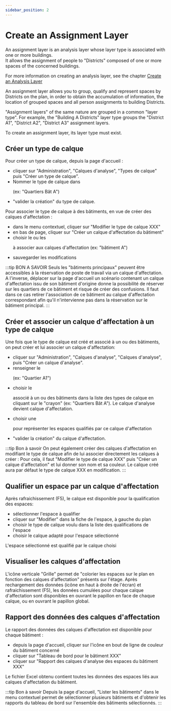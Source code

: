 ```yaml
---
sidebar_position: 2
---
```

# Create an Assignment Layer


An assignment layer is an analysis layer whose layer type is associated with one or more buildings.<br />
It allows the assignment of people to "Districts" composed of one or more spaces of the concerned buildings.<br />

For more information on creating an analysis layer, see the chapter [Create an Analysis Layer](/en/docs/tutorials/dimensionType/create.md)

An assignment layer allows you to group, qualify and represent spaces by Districts on the plan, in order to obtain the accumulation of information, the location of grouped spaces and all person assignments to building Districts.

"Assignment layers" of the same nature are grouped in a common "layer type".
For example, the "Building A Districts" layer type groups the "District A1", "District A2", "District A3" assignment layers.

To create an assignment layer, its layer type must exist.

## Créer un type de calque

Pour créer un type de calque, depuis la page d'accueil :

-   cliquer sur "Administration", "Calques d'analyse", "Types de calque" puis "Créer un type de calque".
-   Nommer le type de calque dans <P code="dimensionType:name" /> (ex: "Quartiers Bât A")
-   "valider la création" du type de calque.

Pour associer le type de calque à des bâtiments, en vue de créer des calques d'affectation :

-   dans le menu contextuel, cliquer sur "Modifier le type de calque XXX"
-   en bas de page, cliquer sur "Créer un calque d'affectation du bâtiment"
-   choisir le ou les <P code="dimensionTypeToBuilding:building" /> à associer aux calques d'affectation (ex: "bâtiment A")
-   sauvegarder les modifications

:::tip BON A SAVOIR
Seuls les "bâtiments principaux" peuvent être accessibles à la réservation de poste de travail via un calque d'affectation.
A l'inverse, déplacer sur la page d'accueil un scénario contenant un calque d'affectation issu de son bâtiment d'origine donne la possibilité de réserver sur les quartiers de ce bâtiment et risque de créer des confusions.
Il faut dans ce cas retirer l'association de ce bâtiment au calque d'affectation correspondant afin qu'il n'intervienne pas dans la réservation sur le bâtiment principal.
:::

## Créer et associer un calque d'affectation à un type de calque

Une fois que le type de calque est créé et associé à un ou des bâtiments, on peut créer et lui associer un calque d'affectation:

-   cliquer sur "Administration", "Calques d'analyse", "Calques d'analyse", puis "Créer un calque d'analyse".
-   renseigner le <P code="dimension:name" /> (ex: "Quartier A1")
-   choisir le <P code="dimensionTypeToBuilding:dimensionType" /> associé à un ou des bâtiments dans la liste des types de calque en cliquant sur le "crayon" (ex: "Quartiers Bât A"). Le calque d'analyse devient calque d'affectation.
-   choisir une <P code="dimension:color" /> pour représenter les espaces qualifiés par ce calque d'affectation
-   "valider la création" du calque d'affectation.

:::tip Bon à savoir
On peut également créer des calques d'affectation en modifiant le type de calque afin de lui associer directement les calques à créer : Pour cela, il faut "Modifier le type de calque XXX" puis "Créer un calque d'affectation" et lui donner son nom et sa couleur. Le calque créé aura par défaut le type de calque XXX en modification.
:::

## Qualifier un espace par un calque d'affectation

Après rafraichissement (F5), le calque est disponible pour la qualification des espaces:
-   sélectionner l'espace à qualifier
-   cliquer sur "Modifier" dans la fiche de l'espace, à gauche du plan
-   choisir le type de calque voulu dans la liste des qualifications de l'espace
-   choisir le calque adapté pour l'espace sélectionné

L'espace sélectionné est qualifié par le calque choisi

## Visualiser les calques d'affectation

L'icône verticale "Grille" permet de "colorier les espaces sur le plan en fonction des calques d'affectation" présents sur l'étage.
Après rechargement des données (icône en haut à droite de l'écran) et rafraichissement (F5), les données cumulées pour chaque calque d'affectation sont disponibles en ouvrant le papillon en face de chaque calque, ou en ouvrant le papillon global.

## Rapport des données des calques d'affectation

Le rapport des données des calques d'affectation est disponible pour chaque bâtiment :
-   depuis la page d'accueil, cliquer sur l'icône en bout de ligne de couleur du bâtiment concerné
-   cliquer sur "Tableau de bord pour le bâtiment XXX"
-   cliquer sur "Rapport des calques d'analyse des espaces du bâtiment XXX"

Le fichier Excel obtenu contient toutes les données des espaces liés aux calques d'affectation du bâtiment.


:::tip Bon à savoir
Depuis la page d'accueil, "Lister les bâtiments" dans le menu contextuel permet de sélectionner plusieurs bâtiments et d'obtenir les rapports du tableau de bord sur l'ensemble des bâtiments sélectionnés.
:::
